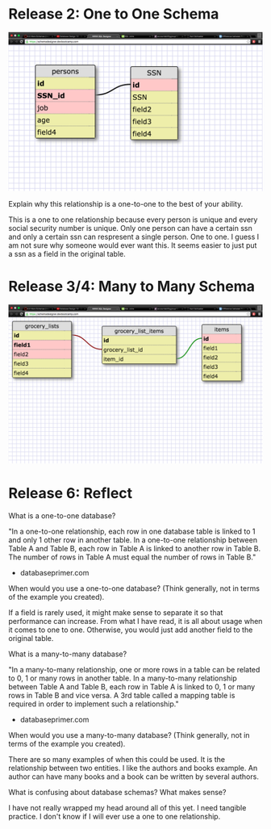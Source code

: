 # Release 2: One to One Schema

![Image of One to One Schema](https://raw.githubusercontent.com/kurtschlueter/phase-0/master/week-8/onetooneschema.png)

Explain why this relationship is a one-to-one to the best of your ability.

This is a one to one relationship because every person is unique and every social security number is unique. Only one person can have a certain ssn and only a certain ssn can respresent a single person. One to one. I guess I am not sure why someone would ever want this. It seems easier to just put a ssn as a field in the original table.

# Release 3/4: Many to Many Schema

![Image of Many to Many Schema](https://raw.githubusercontent.com/kurtschlueter/phase-0/master/week-8/manytomanyschema.png)

# Release 6: Reflect

What is a one-to-one database?

"In a one-to-one relationship, each row in one database table is linked to 1 and only 1 other row in another table. In a one-to-one relationship between Table A and Table B, each row in Table A is linked to another row in Table B. The number of rows in Table A must equal the number of rows in Table B."
- databaseprimer.com

When would you use a one-to-one database? (Think generally, not in terms of the example you created).

If a field is rarely used, it might make sense to separate it so that performance can increase. From what I have read, it is all about usage when it comes to one to one. Otherwise, you would just add another field to the original table.

What is a many-to-many database?

"In a many-to-many relationship, one or more rows in a table can be related to 0, 1 or many rows in another table. In a many-to-many relationship between Table A and Table B, each row in Table A is linked to 0, 1 or many rows in Table B and vice versa. A 3rd table called a mapping table is required in order to implement such a relationship."
- databaseprimer.com

When would you use a many-to-many database? (Think generally, not in terms of the example you created).

There are so many examples of when this could be used. It is the relationship between two entities. I like the authors and books example. An author can have many books and a book can be written by several authors.

What is confusing about database schemas? What makes sense?

I have not really wrapped my head around all of this yet. I need tangible practice. I don't know if I will ever use a one to one relationship.